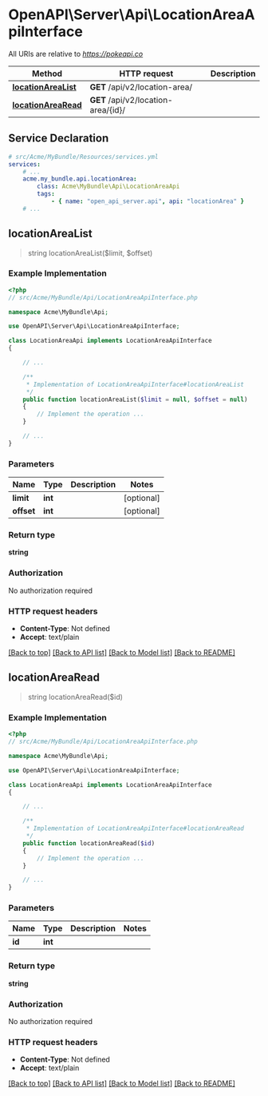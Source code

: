 # OpenAPI\Server\Api\LocationAreaApiInterface

All URIs are relative to *https://pokeapi.co*

Method | HTTP request | Description
------------- | ------------- | -------------
[**locationAreaList**](LocationAreaApiInterface.md#locationAreaList) | **GET** /api/v2/location-area/ | 
[**locationAreaRead**](LocationAreaApiInterface.md#locationAreaRead) | **GET** /api/v2/location-area/{id}/ | 


## Service Declaration
```yaml
# src/Acme/MyBundle/Resources/services.yml
services:
    # ...
    acme.my_bundle.api.locationArea:
        class: Acme\MyBundle\Api\LocationAreaApi
        tags:
            - { name: "open_api_server.api", api: "locationArea" }
    # ...
```

## **locationAreaList**
> string locationAreaList($limit, $offset)



### Example Implementation
```php
<?php
// src/Acme/MyBundle/Api/LocationAreaApiInterface.php

namespace Acme\MyBundle\Api;

use OpenAPI\Server\Api\LocationAreaApiInterface;

class LocationAreaApi implements LocationAreaApiInterface
{

    // ...

    /**
     * Implementation of LocationAreaApiInterface#locationAreaList
     */
    public function locationAreaList($limit = null, $offset = null)
    {
        // Implement the operation ...
    }

    // ...
}
```

### Parameters

Name | Type | Description  | Notes
------------- | ------------- | ------------- | -------------
 **limit** | **int**|  | [optional]
 **offset** | **int**|  | [optional]

### Return type

**string**

### Authorization

No authorization required

### HTTP request headers

 - **Content-Type**: Not defined
 - **Accept**: text/plain

[[Back to top]](#) [[Back to API list]](../../README.md#documentation-for-api-endpoints) [[Back to Model list]](../../README.md#documentation-for-models) [[Back to README]](../../README.md)

## **locationAreaRead**
> string locationAreaRead($id)



### Example Implementation
```php
<?php
// src/Acme/MyBundle/Api/LocationAreaApiInterface.php

namespace Acme\MyBundle\Api;

use OpenAPI\Server\Api\LocationAreaApiInterface;

class LocationAreaApi implements LocationAreaApiInterface
{

    // ...

    /**
     * Implementation of LocationAreaApiInterface#locationAreaRead
     */
    public function locationAreaRead($id)
    {
        // Implement the operation ...
    }

    // ...
}
```

### Parameters

Name | Type | Description  | Notes
------------- | ------------- | ------------- | -------------
 **id** | **int**|  |

### Return type

**string**

### Authorization

No authorization required

### HTTP request headers

 - **Content-Type**: Not defined
 - **Accept**: text/plain

[[Back to top]](#) [[Back to API list]](../../README.md#documentation-for-api-endpoints) [[Back to Model list]](../../README.md#documentation-for-models) [[Back to README]](../../README.md)

